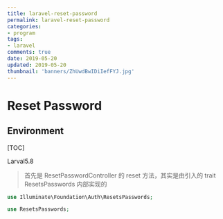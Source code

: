 ```yaml
---
title: laravel-reset-password
permalink: laravel-reset-password
categories:
- program
tags: 
- laravel
comments: true
date: 2019-05-20
updated: 2019-05-20
thumbnail: 'banners/ZhUwdBwIDiIefFYJ.jpg'
---
```


# Reset Password

## Environment

[TOC]

Larval5.8

> 首先是 ResetPasswordController 的 reset 方法，其实是由引入的 trait ResetsPasswords 内部实现的

```php
use Illuminate\Foundation\Auth\ResetsPasswords;

use ResetsPasswords;
```

